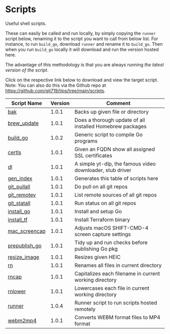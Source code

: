 # Scripts
Useful shell scripts.

These can easily be called and run locally, by simply copying the `runner` script below, renaming it to the script you want to call from below list. For instance, to run `build_go`, download `runner` and rename it to `build_go`. Then when you run `build_go` locally it will download and run the version hosted here.

The advantage of this methodology is that you are always running _the latest version of the script_.

Click on the respective link below to download and view the target script. Note: You can also do this via the Github repo at <https://github.com/git719/tips/tree/main/scripts>.

| Script Name | Version    | Comment               |
|-------------|------------|-----------------------|
| [bak](bak)  | 1.0.1      | Backs up given file or directory |
| [brew_update](brew_update) | 1.0.1      | Does a thorough update of all installed Homebrew packages |
| [build_go](build_go) | 1.0.2      | Generic script to compile Go programs |
| [certls](certls) | 1.0.1      | Given an FQDN show all assigned SSL certificates  |
| [dl](dl)    | 1.0.1      | A simple yt-dlp, the famous video downloader, stub driver |
| [gen_index](gen_index) | 1.0.1      | Generates this table of scripts here |
| [git_pullall](git_pullall) | 1.0.1      | Do pull on all git repos |
| [git_remotev](git_remotev) | 1.0.1      | List remote sources of all git repos |
| [git_statall](git_statall) | 1.0.1      | Run status on all git repos |
| [install_go](install_go) | 1.0.1      | Install and setup Go  |
| [install_tf](install_tf) | 1.0.1      | Install Terraform binary |
| [mac_screencap](mac_screencap) | 1.0.1      | Adjusts macOS SHIFT-CMD-4 screen capture settings |
| [prepublish_go](prepublish_go) | 1.0.1      | Tidy up and run checks before publishing Go pkg |
| [resize_image](resize_image) | 1.0.1      | Resizes given HEIC|JPEG|JPG image file by 10% or compresses MP4 video file |
| [rn](rn)    | 1.0.1      | Renames all files in current directory |
| [rncap](rncap) | 1.0.1      | Capitalizes each filename in current working directory |
| [rnlower](rnlower) | 1.0.1      | Lowercases each file in current working directory |
| [runner](runner) | 1.0.4      | Runner script to run scripts hosted remotely |
| [webm2mp4](webm2mp4) | 1.0.1      | Converts WEBM format files to MP4 format |
